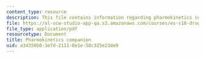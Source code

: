```yaml
---
content_type: resource
description: This file contains information regarding pharmokinetics companion.
file: https://ol-ocw-studio-app-qa.s3.amazonaws.com/courses/es-s10-drugs-and-the-brain-spring-2013/a34350b03e7d21118e1e58c325e23de9_MITES_S10S13_pharmwk5.pdf
file_type: application/pdf
resourcetype: Document
title: Pharmokinetics companion
uid: a34350b0-3e7d-2111-8e1e-58c325e23de9
---
```

